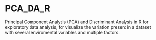# PCA_DA_R
Principal Component Analysis (PCA) and Discriminant Analysis in R for exploratory data analysis, for visualize the variation present in a dataset with several enviromental variables and multiple factors. 
